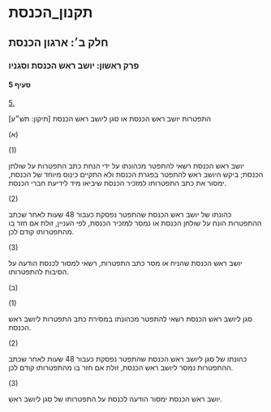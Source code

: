 # תקנון_הכנסת

## חלק ב׳: ארגון הכנסת

### פרק ראשון: יושב ראש הכנסת וסגניו

#### סעיף 5

[5.](https://he.wikisource.org/wiki/%D7%AA%D7%A7%D7%A0%D7%95%D7%9F_%D7%94%D7%9B%D7%A0%D7%A1%D7%AA#%D7%A1%D7%A2%D7%99%D7%A3_5)

התפטרות יושב ראש הכנסת או סגן ליושב ראש הכנסת [תיקון: תש״ע]

(א)

(1)

יושב ראש הכנסת רשאי להתפטר מכהונתו על ידי הנחת כתב התפטרות על שולחן הכנסת; ביקש היושב ראש להתפטר בפגרת הכנסת ולא התקיים כינוס מיוחד של הכנסת, ימסור את כתב התפטרותו למזכיר הכנסת שיביאו מיד לידיעת חברי הכנסת.

(2)

כהונתו של יושב ראש הכנסת שהתפטר נפסקת כעבור 48 שעות לאחר שכתב ההתפטרות הונח על שולחן הכנסת או נמסר למזכיר הכנסת, לפי העניין, זולת אם חזר בו מהתפטרותו קודם לכן.

(3)

יושב ראש הכנסת שהניח או מסר כתב התפטרות, רשאי למסור לכנסת הודעה על הסיבות להתפטרותו.

(ב)

(1)

סגן ליושב ראש הכנסת רשאי להתפטר מכהונתו במסירת כתב התפטרות ליושב ראש הכנסת.

(2)

כהונתו של סגן ליושב ראש הכנסת שהתפטר נפסקת כעבור 48 שעות לאחר שכתב ההתפטרות נמסר ליושב ראש הכנסת, זולת אם חזר בו מהתפטרותו קודם לכן.

(3)

יושב ראש הכנסת ימסור הודעה לכנסת על התפטרותו של סגן ליושב ראש.